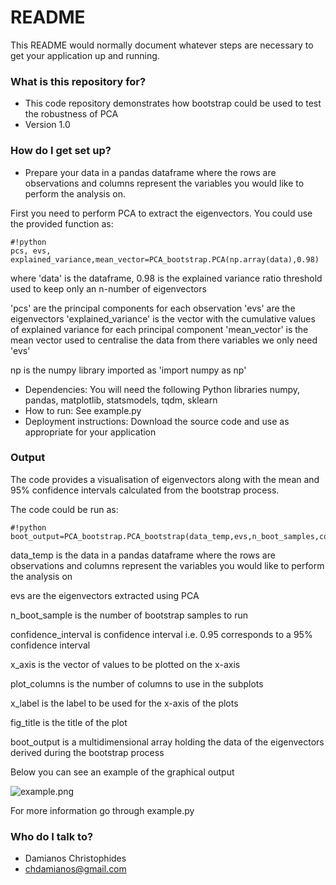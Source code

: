 # README #

This README would normally document whatever steps are necessary to get your application up and running.

### What is this repository for? ###

* This code repository demonstrates how bootstrap could be used to test the robustness of PCA
* Version 1.0

### How do I get set up? ###
* Prepare your data in a pandas dataframe where the rows are observations and columns represent the variables you would like to perform the analysis on.

First you need to perform PCA to extract the eigenvectors. 
You could use the provided function as:

```
#!python
pcs, evs, explained_variance,mean_vector=PCA_bootstrap.PCA(np.array(data),0.98)
```

where 'data' is the dataframe, 
0.98 is the explained variance ratio threshold used to keep only an n-number of eigenvectors

'pcs' are the principal components for each observation
'evs' are the eigenvectors
'explained_variance' is the vector with the cumulative values of explained variance for each principal component
'mean_vector' is the mean vector used to centralise the data
from there variables we only need 'evs'

np is the numpy library imported as 'import numpy as np'

* Dependencies:
You will need the following Python libraries
numpy, pandas, matplotlib, statsmodels, tqdm, sklearn
* How to run:
See example.py 
* Deployment instructions:
Download the source code and use as appropriate for your application

### Output ###
The code provides a visualisation of eigenvectors along with the mean and 95% confidence intervals calculated from the bootstrap process.

The code could be run as:
```
#!python
boot_output=PCA_bootstrap.PCA_bootstrap(data_temp,evs,n_boot_samples,confidence_interval,x_axis,plot_columns,x_label,fig_title)
```
data_temp is the data in a pandas dataframe where the rows are observations and columns represent the variables you would like to perform the analysis on

evs are the eigenvectors extracted using PCA

n_boot_sample is the number of bootstrap samples to run

confidence_interval is confidence interval i.e. 0.95 corresponds to a 95% confidence interval

x_axis is the vector of values to be plotted on the x-axis

plot_columns is the number of columns to use in the subplots

x_label is the label to be used for the x-axis of the plots

fig_title is the title of the plot

boot_output is a multidimensional array holding the data of the eigenvectors derived during the bootstrap process

Below you can see an example of the graphical output

![example.png](https://bitbucket.org/repo/5qdo54A/images/4188597159-example.png)

For more information go through example.py
### Who do I talk to? ###
* Damianos Christophides
* chdamianos@gmail.com